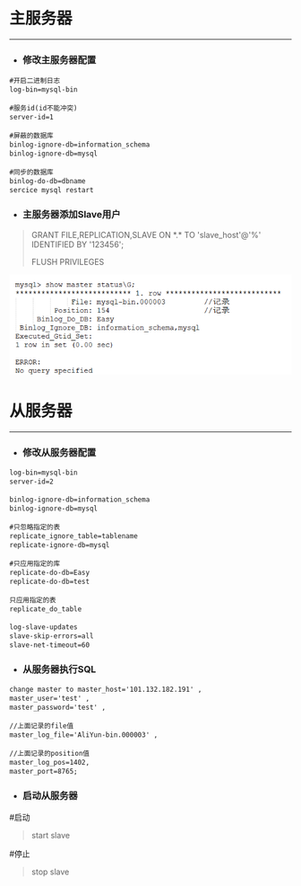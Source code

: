 # 主服务器

---

* ### 修改主服务器配置

```
#开启二进制日志
log-bin=mysql-bin    

#服务id(id不能冲突)                    
server-id=1

#屏蔽的数据库                    
binlog-ignore-db=information_schema 
binlog-ignore-db=mysql

#同步的数据库
binlog-do-db=dbname                    
sercice mysql restart
```

* ### **主服务器添加Slave用户**

> GRANT FILE,REPLICATION,SLAVE ON \*.\* TO 'slave\_host'@'%' IDENTIFIED BY '123456';
>
> FLUSH PRIVILEGES

![](/assets/import.png)

# 从服务器

---

* ### 修改从服务器配置

```
log-bin=mysql-bin
server-id=2

binlog-ignore-db=information_schema    
binlog-ignore-db=mysql

#只忽略指定的表
replicate_ignore_table=tablename    
replicate-ignore-db=mysql

#只应用指定的库
replicate-do-db=Easy             
replicate-do-db=test

只应用指定的表
replicate_do_table            

log-slave-updates
slave-skip-errors=all
slave-net-timeout=60
```

* ### 从服务器执行SQL

```
change master to master_host='101.132.182.191' , 
master_user='test' , 
master_password='test' ,

//上面记录的file值
master_log_file='AliYun-bin.000003' ,

//上面记录的position值                
master_log_pos=1402,                                
master_port=8765;
```

* ### 启动从服务器

\#启动

> start slave

\#停止

> stop slave



